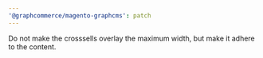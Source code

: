 ```yaml
---
'@graphcommerce/magento-graphcms': patch
---
```


Do not make the crosssells overlay the maximum width, but make it adhere to the content.
